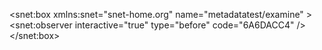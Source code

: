 
<snet:box xmlns:snet="snet-home.org" name="metadatatest/examine" >
     <snet:observer interactive="true" type="before" code="6A6DACC4" />
</snet:box>


<metadata xmlns="snet-home.org" >
  <net name="metadatatest/split" >
     <observer interactive="true" data="tags" code="test" type="before" address="123.456.789.0" port="1234" />
  </net>
</metadata>
